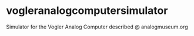 # vogleranalogcomputersimulator
Simulator for the Vogler Analog Computer described @ analogmuseum.org 

